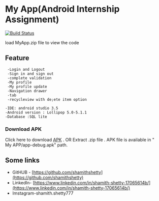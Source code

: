 # My App(Android Internship Assignment)

 
[![Build Status](https://travis-ci.org/joemccann/dillinger.svg?branch=master)](https://travis-ci.org/joemccann/dillinger)

load MyApp.zip file to view the code
## Feature
```
 -Login and Logout 
 -Sign in and sign out
 -complete validation
 -My profile
 -My profile update
 -Navigation drawer
 -tab
 -recycleview with de;ete item option
```
    -IDE: android studio 3.5
    -Android version : Lollipop 5.0-5.1.1
    -Database :SQL lite
    
 ### Download APK

 Click here to download [APK](https://drive.google.com/file/d/1gpn6ArYpsrMhehAKLGwCj4XQOlUcUuIA/view?usp=sharing) .
            OR
Extract .zip file . APK file is available in  " My APP/app-debug.apk" path.            

  
## Some links
- GitHUB - [https://github.com/shamithshetty](https://github.com/shamithshetty)
- LinkedIn- [https://www.linkedin.com/in/shamith-shetty-17065614b/](https://www.linkedin.com/in/shamith-shetty-17065614b/)
- Imstagram-shamith.shetty777
  
 
